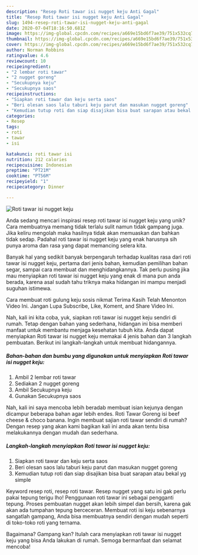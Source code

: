 ```yaml
---
description: "Resep Roti tawar isi nugget keju Anti Gagal"
title: "Resep Roti tawar isi nugget keju Anti Gagal"
slug: 1494-resep-roti-tawar-isi-nugget-keju-anti-gagal
date: 2020-07-04T18:16:50.681Z
image: https://img-global.cpcdn.com/recipes/a669e15bd6f7ae39/751x532cq70/roti-tawar-isi-nugget-keju-foto-resep-utama.jpg
thumbnail: https://img-global.cpcdn.com/recipes/a669e15bd6f7ae39/751x532cq70/roti-tawar-isi-nugget-keju-foto-resep-utama.jpg
cover: https://img-global.cpcdn.com/recipes/a669e15bd6f7ae39/751x532cq70/roti-tawar-isi-nugget-keju-foto-resep-utama.jpg
author: Norman Robbins
ratingvalue: 4.6
reviewcount: 10
recipeingredient:
- "2 lembar roti tawar"
- "2 nugget goreng"
- "Secukupnya keju"
- "Secukupnya saos"
recipeinstructions:
- "Siapkan roti tawar dan keju serta saos"
- "Beri olesan saos lalu taburi keju parut dan masukan nugget goreng"
- "Kemudian tutup roti dan siap disajikan bisa buat sarapan atau bekal yg simple"
categories:
- Resep
tags:
- roti
- tawar
- isi

katakunci: roti tawar isi 
nutrition: 212 calories
recipecuisine: Indonesian
preptime: "PT21M"
cooktime: "PT56M"
recipeyield: "1"
recipecategory: Dinner

---
```



![Roti tawar isi nugget keju](https://img-global.cpcdn.com/recipes/a669e15bd6f7ae39/751x532cq70/roti-tawar-isi-nugget-keju-foto-resep-utama.jpg)

Anda sedang mencari inspirasi resep roti tawar isi nugget keju yang unik? Cara membuatnya memang tidak terlalu sulit namun tidak gampang juga. Jika keliru mengolah maka hasilnya tidak akan memuaskan dan bahkan tidak sedap. Padahal roti tawar isi nugget keju yang enak harusnya sih punya aroma dan rasa yang dapat memancing selera kita.

Banyak hal yang sedikit banyak berpengaruh terhadap kualitas rasa dari roti tawar isi nugget keju, pertama dari jenis bahan, kemudian pemilihan bahan segar, sampai cara membuat dan menghidangkannya. Tak perlu pusing jika mau menyiapkan roti tawar isi nugget keju yang enak di mana pun anda berada, karena asal sudah tahu triknya maka hidangan ini mampu menjadi suguhan istimewa.

Cara membuat roti gulung keju sosis nikmat Terima Kasih Telah Menonton Video Ini. Jangan Lupa Subscribe, Like, Koment, and Share Video Ini.


Nah, kali ini kita coba, yuk, siapkan roti tawar isi nugget keju sendiri di rumah. Tetap dengan bahan yang sederhana, hidangan ini bisa memberi manfaat untuk membantu menjaga kesehatan tubuh kita. Anda dapat menyiapkan Roti tawar isi nugget keju memakai 4 jenis bahan dan 3 langkah pembuatan. Berikut ini langkah-langkah untuk membuat hidangannya.

<!--inarticleads1-->

##### Bahan-bahan dan bumbu yang digunakan untuk menyiapkan Roti tawar isi nugget keju:

1. Ambil 2 lembar roti tawar
1. Sediakan 2 nugget goreng
1. Ambil Secukupnya keju
1. Gunakan Secukupnya saos


Nah, kali ini saya mencoba lebih beradab membuat isian kejunya dengan dicampur beberapa bahan agar lebih endes. Roti Tawar Goreng isi beef cheese &amp; choco banana. Ingin membuat sajian roti tawar sendiri di rumah? Dengan resep yang akan kami bagikan kali ini anda akan tentu bisa melakukannya dengan mudah dan sederhana. 

<!--inarticleads2-->

##### Langkah-langkah menyiapkan Roti tawar isi nugget keju:

1. Siapkan roti tawar dan keju serta saos
1. Beri olesan saos lalu taburi keju parut dan masukan nugget goreng
1. Kemudian tutup roti dan siap disajikan bisa buat sarapan atau bekal yg simple


Keyword resep roti, resep roti tawar. Resep nugget yang satu ini gak perlu pakai tepung terigu lho! Penggunaan roti tawar ini sebagai pengganti tepung. Proses pembuatan nugget akan lebih simpel dan bersih, karena gak akan ada tumpahan tepung berceceran. Membuat roti isi keju sebenarnya sangatlah gampang, Anda bisa membuatnya sendiri dengan mudah seperti di toko-toko roti yang ternama. 

Bagaimana? Gampang kan? Itulah cara menyiapkan roti tawar isi nugget keju yang bisa Anda lakukan di rumah. Semoga bermanfaat dan selamat mencoba!
